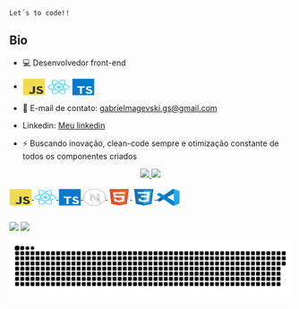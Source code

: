 ~~~
Let´s to code!!
~~~
 ## Bio 
- 💻 Desenvolvedor front-end
-  <img align="center" alt="Mage-Js" height="30" width="40" src="https://raw.githubusercontent.com/devicons/devicon/master/icons/javascript/javascript-original.svg"> <img align="center" alt="Mage-React" height="30" width="40" src="https://raw.githubusercontent.com/devicons/devicon/master/icons/react/react-original.svg"> <img align="center" alt="Mage-TypeScript" height="30" width="40" src="https://raw.githubusercontent.com/devicons/devicon/master/icons/typescript/typescript-original.svg">

- 📧 E-mail de contato: gabrielmagevski.gs@gmail.com
- Linkedin: [Meu linkedin](https://www.linkedin.com/in/gabrielmagevski/)
- ⚡ Buscando inovação, clean-code sempre e otimização constante de todos os componentes criados

<div align="center">
  <a href="https://github.com/gabrielmagevski">
  <img height="180em" src="https://github-readme-stats.vercel.app/api?username=gabrielmagevski&show_icons=true&theme=dracula&include_all_commits=true&count_private=true"/>
  <img height="180em" src="https://github-readme-stats.vercel.app/api/top-langs/?username=gabrielmagevski&layout=compact&langs_count=7&theme=dracula"/>
</div>
 
<div style="display: inline_block"><br>
  <img align="center" alt="Mage-Js" height="30" width="40" src="https://raw.githubusercontent.com/devicons/devicon/master/icons/javascript/javascript-original.svg">
  <img align="center" alt="Mage-React" height="30" width="40" src="https://raw.githubusercontent.com/devicons/devicon/master/icons/react/react-original.svg">
  <img align="center" alt="Mage-TypeScript" height="30" width="40" src="https://raw.githubusercontent.com/devicons/devicon/master/icons/typescript/typescript-original.svg">
  <img align="center" alt="Mage-Next" height="30" width="40" src="https://raw.githubusercontent.com/devicons/devicon/master/icons/nextjs/nextjs-line.svg">
  <img align="center" alt="Mage-HTML" height="30" width="40" src="https://raw.githubusercontent.com/devicons/devicon/master/icons/html5/html5-original.svg">
  <img align="center" alt="Mage-CSS" height="30" width="40" src="https://raw.githubusercontent.com/devicons/devicon/master/icons/css3/css3-original.svg">
  <img align="center" alt="Mage-Vs" height="30" width="40" src="https://raw.githubusercontent.com/devicons/devicon/master/icons/vscode/vscode-original.svg">
</div>
  
  ##
  
  <div> 
  <a href = "mailto:gabrielmagevski.gs@gmail.com"><img src="https://img.shields.io/badge/Gmail-D14836?style=for-the-badge&logo=gmail&logoColor=white" target="_blank"></a>
  <a href="https://www.linkedin.com/in/gabrielmagevski/" target="_blank"><img src="https://img.shields.io/badge/-LinkedIn-%230077B5?style=for-the-badge&logo=linkedin&logoColor=white" target="_blank"></a> 
  
 
  ![Snake animation](https://github.com/gabrielmagevski/gabrielmagevski/blob/output/github-contribution-grid-snake.svg)
 
</div>
